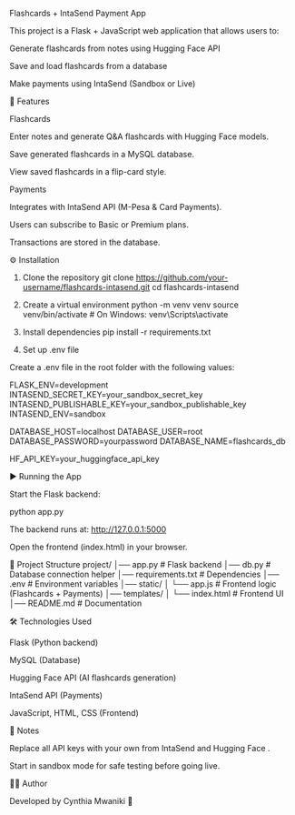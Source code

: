Flashcards + IntaSend Payment App

This project is a Flask + JavaScript web application that allows users to:

Generate flashcards from notes using Hugging Face API

Save and load flashcards from a database

Make payments using IntaSend (Sandbox or Live)

🚀 Features

Flashcards

Enter notes and generate Q&A flashcards with Hugging Face models.

Save generated flashcards in a MySQL database.

View saved flashcards in a flip-card style.

Payments

Integrates with IntaSend API (M-Pesa & Card Payments).

Users can subscribe to Basic or Premium plans.

Transactions are stored in the database.

⚙️ Installation
1. Clone the repository
git clone https://github.com/your-username/flashcards-intasend.git
cd flashcards-intasend

2. Create a virtual environment
python -m venv venv
source venv/bin/activate   # On Windows: venv\Scripts\activate

3. Install dependencies
pip install -r requirements.txt

4. Set up .env file

Create a .env file in the root folder with the following values:

FLASK_ENV=development
INTASEND_SECRET_KEY=your_sandbox_secret_key
INTASEND_PUBLISHABLE_KEY=your_sandbox_publishable_key
INTASEND_ENV=sandbox

DATABASE_HOST=localhost
DATABASE_USER=root
DATABASE_PASSWORD=yourpassword
DATABASE_NAME=flashcards_db

HF_API_KEY=your_huggingface_api_key

▶️ Running the App

Start the Flask backend:

python app.py


The backend runs at: http://127.0.0.1:5000

Open the frontend (index.html) in your browser.

📂 Project Structure
project/
│── app.py              # Flask backend
│── db.py               # Database connection helper
│── requirements.txt    # Dependencies
│── .env                # Environment variables
│── static/
│   └── app.js          # Frontend logic (Flashcards + Payments)
│── templates/
│   └── index.html      # Frontend UI
│── README.md           # Documentation

🛠️ Technologies Used

Flask (Python backend)

MySQL (Database)

Hugging Face API (AI flashcards generation)

IntaSend API (Payments)

JavaScript, HTML, CSS (Frontend)

📌 Notes

Replace all API keys with your own from IntaSend
 and Hugging Face
.

Start in sandbox mode for safe testing before going live.

👨‍💻 Author

Developed by Cynthia Mwaniki 🚀


